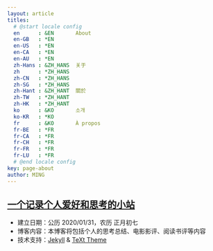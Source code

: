 ```yaml
---
layout: article
titles:
  # @start locale config
  en      : &EN       About
  en-GB   : *EN
  en-US   : *EN
  en-CA   : *EN
  en-AU   : *EN
  zh-Hans : &ZH_HANS  关于
  zh      : *ZH_HANS
  zh-CN   : *ZH_HANS
  zh-SG   : *ZH_HANS
  zh-Hant : &ZH_HANT  關於
  zh-TW   : *ZH_HANT
  zh-HK   : *ZH_HANT
  ko      : &KO       소개
  ko-KR   : *KO
  fr      : &KO       À propos
  fr-BE   : *FR
  fr-CA   : *FR
  fr-CH   : *FR
  fr-FR   : *FR
  fr-LU   : *FR
  # @end locale config
key: page-about
author: MING
---
```


## [一个记录个人爱好和思考的小站](https://hobbies-ming.github.io/)

* 建立日期：公历 2020/01/31，农历 正月初七
* 博客内容：本博客将包括个人的思考总结、电影影评、阅读书评等内容
* 技术支持：[Jekyll](http://jekyllrb.com/) & [TeXt Theme](https://github.com/kitian616/jekyll-TeXt-theme)


